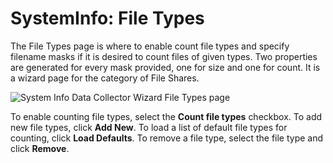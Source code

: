 # SystemInfo: File Types

The File Types page is where to enable count file types and specify filename masks if it is desired
to count files of given types. Two properties are generated for every mask provided, one for size
and one for count. It is a wizard page for the category of File Shares.

![System Info Data Collector Wizard File Types page](/img/product_docs/accessanalyzer/11.6/accessanalyzer/admin/datacollector/systeminfo/filetypes.webp)

To enable counting file types, select the **Count file types** checkbox. To add new file types,
click **Add New**. To load a list of default file types for counting, click **Load Defaults**. To
remove a file type, select the file type and click **Remove**.
